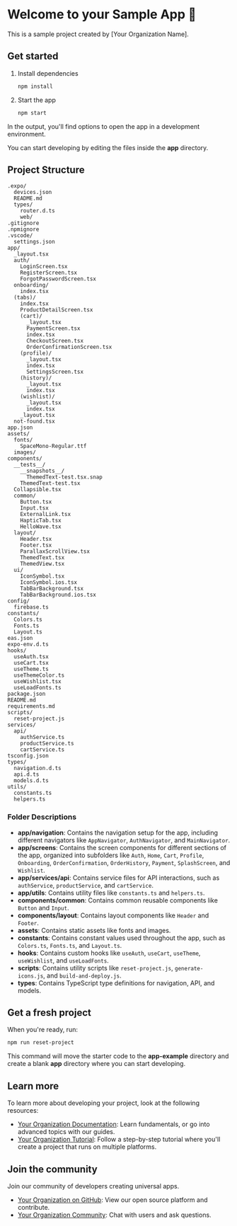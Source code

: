 # Welcome to your Sample App 👋

This is a sample project created by [Your Organization Name].

## Get started

1. Install dependencies

   ```bash
   npm install
   ```

2. Start the app

   ```bash
   npm start
   ```

In the output, you'll find options to open the app in a development environment.

You can start developing by editing the files inside the **app** directory.

## Project Structure

```
.expo/
  devices.json
  README.md
  types/
    router.d.ts
    web/
.gitignore
.npmignore
.vscode/
  settings.json
app/
  _layout.tsx
  auth/
    LoginScreen.tsx
    RegisterScreen.tsx
    ForgotPasswordScreen.tsx
  onboarding/
    index.tsx
  (tabs)/
    index.tsx
    ProductDetailScreen.tsx
    (cart)/
      _layout.tsx
      PaymentScreen.tsx
      index.tsx
      CheckoutScreen.tsx
      OrderConfirmationScreen.tsx
    (profile)/
      _layout.tsx
      index.tsx
      SettingsScreen.tsx 
    (history)/
      _layout.tsx
      index.tsx
    (wishlist)/
      _layout.tsx
      index.tsx
    _layout.tsx
  not-found.tsx
app.json
assets/
  fonts/
    SpaceMono-Regular.ttf
  images/
components/
  __tests__/
    __snapshots__/
      ThemedText-test.tsx.snap
    ThemedText-test.tsx
  Collapsible.tsx
  common/
    Button.tsx
    Input.tsx
    ExternalLink.tsx
    HapticTab.tsx
    HelloWave.tsx
  layout/
    Header.tsx
    Footer.tsx
    ParallaxScrollView.tsx
    ThemedText.tsx
    ThemedView.tsx
  ui/
    IconSymbol.tsx
    IconSymbol.ios.tsx
    TabBarBackground.tsx
    TabBarBackground.ios.tsx
config/
  firebase.ts
constants/
  Colors.ts
  Fonts.ts
  Layout.ts
eas.json
expo-env.d.ts
hooks/
  useAuth.tsx
  useCart.tsx
  useTheme.ts
  useThemeColor.ts
  useWishlist.tsx
  useLoadFonts.ts
package.json
README.md
requirements.md
scripts/
  reset-project.js
services/
  api/
    authService.ts
    productService.ts
    cartService.ts
tsconfig.json
types/
  navigation.d.ts
  api.d.ts
  models.d.ts
utils/
  constants.ts
  helpers.ts
```

### Folder Descriptions

- **app/navigation**: Contains the navigation setup for the app, including different navigators like `AppNavigator`, `AuthNavigator`, and `MainNavigator`.
- **app/screens**: Contains the screen components for different sections of the app, organized into subfolders like `Auth`, `Home`, `Cart`, `Profile`, `Onboarding`, `OrderConfirmation`, `OrderHistory`, `Payment`, `SplashScreen`, and `Wishlist`.
- **app/services/api**: Contains service files for API interactions, such as `authService`, `productService`, and `cartService`.
- **app/utils**: Contains utility files like `constants.ts` and `helpers.ts`.
- **components/common**: Contains common reusable components like `Button` and `Input`.
- **components/layout**: Contains layout components like `Header` and `Footer`.
- **assets**: Contains static assets like fonts and images.
- **constants**: Contains constant values used throughout the app, such as `Colors.ts`, `Fonts.ts`, and `Layout.ts`.
- **hooks**: Contains custom hooks like `useAuth`, `useCart`, `useTheme`, `useWishlist`, and `useLoadFonts`.
- **scripts**: Contains utility scripts like `reset-project.js`, `generate-icons.js`, and `build-and-deploy.js`.
- **types**: Contains TypeScript type definitions for navigation, API, and models.

## Get a fresh project

When you're ready, run:

```bash
npm run reset-project
```

This command will move the starter code to the **app-example** directory and create a blank **app** directory where you can start developing.

## Learn more

To learn more about developing your project, look at the following resources:

- [Your Organization Documentation](#): Learn fundamentals, or go into advanced topics with our guides.
- [Your Organization Tutorial](#): Follow a step-by-step tutorial where you'll create a project that runs on multiple platforms.

## Join the community

Join our community of developers creating universal apps.

- [Your Organization on GitHub](#): View our open source platform and contribute.
- [Your Organization Community](#): Chat with users and ask questions.
